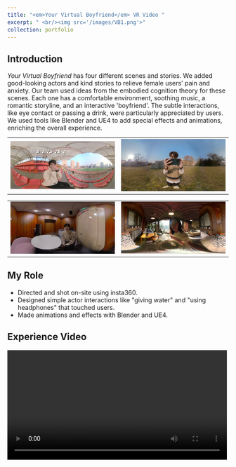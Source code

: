 ```yaml
---
title: "<em>Your Virtual Boyfriend</em> VR Video "
excerpt: " <br/><img src='/images/VB1.png'>"
collection: portfolio
---
```


## Introduction
<em>Your Virtual Boyfriend</em> has four different scenes and stories. We added good-looking actors and kind stories to relieve female users' pain and anxiety. Our team used ideas from the embodied cognition theory for these scenes. Each one has a comfortable environment, soothing music, a romantic storyline, and an interactive 'boyfriend'. The subtle interactions, like eye contact or passing a drink, were particularly appreciated by users. We used tools like Blender and UE4 to add special effects and animations, enriching the overall experience.
<table style="border-style:none;"><tr>
<td style="border-style:none;"><img src='/images/VB5.png' border=0 /></td>
<td style="border-style:none;"><img src='/images/VB2.png' border=0 /></td>
  </tr></table> 
<table style="border-style:none;"><tr>
<td style="border-style:none;"><img src='/images/VB3.png' border=0 /></td>
<td style="border-style:none;"><img src='/images/VB4.png' border=0 /></td>
</tr></table> 

## My Role
- Directed and shot on-site using insta360.
- Designed simple actor interactions like "giving water" and "using headphones" that touched users.
- Made animations and effects with Blender and UE4.

## Experience Video
<video src='https://www.bilibili.com/video/BV1JZ4y1971b/?share_source=copy_web&vd_source=7a4b7795d9f6aae6421f7e772fe989ab' width="500px" controls="controls"></video> 
